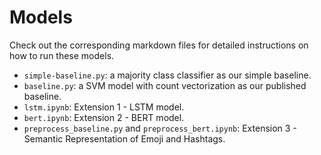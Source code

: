 # Models
Check out the corresponding markdown files for detailed instructions on how to run these models.

* `simple-baseline.py`: a majority class classifier as our simple baseline.
* `baseline.py`: a SVM model with count vectorization as our published baseline.
* `lstm.ipynb`: Extension 1 - LSTM model.
* `bert.ipynb`: Extension 2 - BERT model.
* `preprocess_baseline.py` and `preprocess_bert.ipynb`: Extension 3 - Semantic Representation of Emoji and Hashtags.